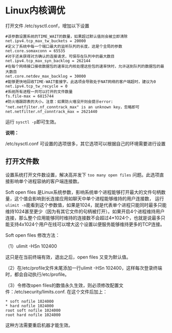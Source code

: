 # Linux内核调优

打开文件 /etc/sysctl.conf，增加以下设置
```
#该参数设置系统的TIME_WAIT的数量，如果超过默认值则会被立即清除
net.ipv4.tcp_max_tw_buckets = 20000
#定义了系统中每一个端口最大的监听队列的长度，这是个全局的参数
net.core.somaxconn = 65535
#对于还未获得对方确认的连接请求，可保存在队列中的最大数目
net.ipv4.tcp_max_syn_backlog = 262144
#在每个网络接口接收数据包的速率比内核处理这些包的速率快时，允许送到队列的数据包的最大数目
net.core.netdev_max_backlog = 30000
#能够更快地回收TIME-WAIT套接字。此选项会导致处于NAT网络的客户端超时，建议为0
net.ipv4.tcp_tw_recycle = 0
#系统所有进程一共可以打开的文件数量
fs.file-max = 6815744
#防火墙跟踪表的大小。注意：如果防火墙没开则会提示error: "net.netfilter.nf_conntrack_max" is an unknown key，忽略即可
net.netfilter.nf_conntrack_max = 2621440
```
运行 ```sysctl -p```即可生效。

**说明：**

/etc/sysctl.conf 可设置的选项很多，其它选项可以根据自己的环境需要进行设置

## 打开文件数

设置系统打开文件数设置，解决高并发下 ```too many open files``` 问题。此选项直接影响单个进程容纳的客户端连接数。

Soft open files 是Linux系统参数，影响系统单个进程能够打开最大的文件句柄数量，这个值会影响到长连接应用如聊天中单个进程能够维持的用户连接数， 运行```ulimit -n```能看到这个参数值，如果是1024，就是代表单个进程只能同时最多只能维持1024甚至更少（因为有其它文件的句柄被打开）。如果开启4个进程维持用户连接，那么整个应用能够同时维持的连接数不会超过4*1024个，也就是说最多只能支持4x1024个用户在线可以增大这个设置以便服务能够维持更多的TCP连接。

Soft open files 修改方法：

（1）ulimit -HSn 102400

这只是在当前终端有效，退出之后，open files 又变为默认值。

（2）在/etc/profile文件末尾添加一行ulimit -HSn 102400，这样每次登录终端时，都会自动执行/etc/profile。

（3）令修改open files的数值永久生效，则必须修改配置文件：/etc/security/limits.conf. 在这个文件后加上：

```
* soft nofile 1024000
* hard nofile 1024000
root soft nofile 1024000
root hard nofile 1024000
```

这种方法需要重启机器才能生效。

